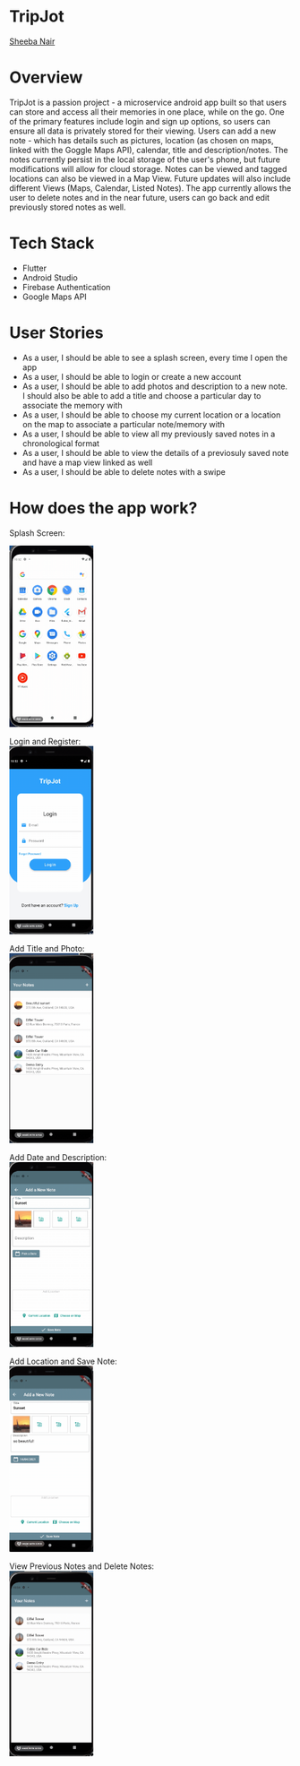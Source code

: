 # TripJot

[Sheeba Nair](https://github.com/sheebanair "Sheeba Nair")

# Overview

TripJot is a passion project - a microservice android app built so that users can store and access all their memories in one place, while on the go. One of the primary features include login and sign up options, so users can ensure all data is privately stored for their viewing. Users can add a new note - which has details such as pictures, location (as chosen on maps, linked with the Goggle Maps API), calendar, title and description/notes. The notes currently persist in the local storage of the user's phone, but future modifications will allow for cloud storage. Notes can be viewed and tagged locations can also be viewed in a Map View. Future updates will also include different Views (Maps, Calendar, Listed Notes). The app currently allows the user to delete notes and in the near future, users can go back and edit previously stored notes as well.


# Tech Stack

<ul>
  <li>Flutter</li>
  <li>Android Studio </li>
  <li>Firebase Authentication </li>
  <li>Google Maps API </li>
</ul>


# User Stories

<ul>
  <li> As a user, I should be able to see a splash screen, every time I open the app</li>
  <li> As a user, I should be able to login or create a new account</li>
  <li> As a user, I should be able to add photos and description to a new note. I should also be able to add a title and choose a particular day to associate the memory with</li>
  <li> As a user, I should be able to choose my current location or a location on the map to associate a particular note/memory with</li>
  <li> As a user, I should be able to view all my previously saved notes in a chronological format</li>
  <li> As a user, I should be able to view the details of a previosuly saved note and have a map view linked as well</li>
  <li> As a user, I should be able to delete notes with a swipe</li>
</ul>

# How does the app work?
Splash Screen:
<br />

<img src="./flutter_trip_jot/assets/launchscreen.gif" width="150">

Login and Register:
<br />
<img src="./flutter_trip_jot/assets/login.gif" width="150">

Add Title and Photo:
<br />
<img src="./flutter_trip_jot/assets/titleAndPhoto.gif" width="150">

Add Date and Description:
<br />
<img src="./flutter_trip_jot/assets/dateAndDescription.gif" width="150">

Add Location and Save Note:
<br />
<img src="./flutter_trip_jot/assets/locationandsave.gif" width="150">

View Previous Notes and Delete Notes:
<br />
<img src="./flutter_trip_jot/assets/viewanddelete.gif" width="150">

